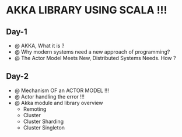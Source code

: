 # AKKA LIBRARY USING SCALA !!!

## Day-1

* @ AKKA, What it is ? 
* @ Why modern systems need a new approach of programming?
* @ The Actor Model Meets New, Distributed Systems Needs. How ?

## Day-2

* @  Mechanism OF an ACTOR MODEL !!!
* @ Actor handling the error !!!
* @ Akka module and library overview
  * Remoting
  * Cluster
  * Cluster Sharding
  * Cluster Singleton
